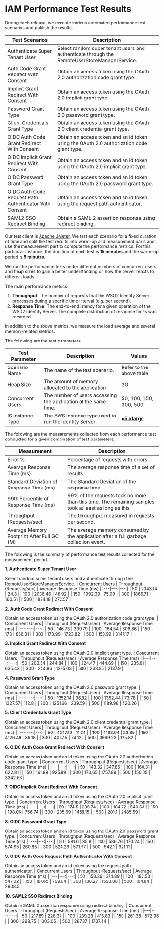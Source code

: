 # IAM Performance Test Results

During each release, we execute various automated performance test scenarios and publish the results.

| Test Scenarios | Description |
| --- | --- |
| Authenticate Super Tenant User | Select random super tenant users and authenticate through the RemoteUserStoreManagerService. |
| Auth Code Grant Redirect With Consent | Obtain an access token using the OAuth 2.0 authorization code grant type. |
| Implicit Grant Redirect With Consent | Obtain an access token using the OAuth 2.0 implicit grant type. |
| Password Grant Type | Obtain an access token using the OAuth 2.0 password grant type. |
| Client Credentials Grant Type | Obtain an access token using the OAuth 2.0 client credential grant type. |
| OIDC Auth Code Grant Redirect With Consent | Obtain an access token and an id token using the OAuth 2.0 authorization code grant type. |
| OIDC Implicit Grant Redirect With Consent | Obtain an access token and an id token using the OAuth 2.0 implicit grant type. |
| OIDC Password Grant Type | Obtain an access token and an id token using the OAuth 2.0 password grant type. |
| OIDC Auth Code Request Path Authenticator With Consent | Obtain an access token and an id token using the request path authenticator. |
| SAML2 SSO Redirect Binding | Obtain a SAML 2 assertion response using redirect binding. |

Our test client is [Apache JMeter](https://jmeter.apache.org/index.html). We test each scenario for a fixed duration of
time and split the test results into warm-up and measurement parts and use the measurement part to compute the
performance metrics. For this particular instance, the duration of each test is **15 minutes** and the warm-up period is **5 minutes**.

We run the performance tests under different numbers of concurrent users and heap sizes to gain a better understanding on how the server reacts to different loads.

The main performance metrics:

1. **Throughput**: The number of requests that the WSO2 Identity Server processes during a specific time interval (e.g. per second).
2. **Response Time**: The end-to-end latency for a given operation of the WSO2 Identity Server. The complete distribution of response times was recorded.

In addition to the above metrics, we measure the load average and several memory-related metrics.

The following are the test parameters.

| Test Parameter | Description | Values |
| --- | --- | --- |
| Scenario Name | The name of the test scenario. | Refer to the above table. |
| Heap Size | The amount of memory allocated to the application | 2G |
| Concurrent Users | The number of users accessing the application at the same time. | 50, 100, 150, 300, 500 |
| IS Instance Type | The AWS instance type used to run the Identity Server. | [**c5.xlarge**](https://aws.amazon.com/ec2/instance-types/) |

The following are the measurements collected from each performance test conducted for a given combination of
test parameters.

| Measurement | Description |
| --- | --- |
| Error % | Percentage of requests with errors |
| Average Response Time (ms) | The average response time of a set of results |
| Standard Deviation of Response Time (ms) | The Standard Deviation of the response time. |
| 99th Percentile of Response Time (ms) | 99% of the requests took no more than this time. The remaining samples took at least as long as this |
| Throughput (Requests/sec) | The throughput measured in requests per second. |
| Average Memory Footprint After Full GC (M) | The average memory consumed by the application after a full garbage collection event. |

The following is the summary of performance test results collected for the measurement period.



**1. Authenticate Super Tenant User**

Select random super tenant users and authenticate through the RemoteUserStoreManagerService.
|  Concurrent Users | Throughput (Requests/sec) | Average Response Time (ms) |
|---|---:|---:|
|  50 | 2043.14 | 24.3 |
|  100 | 2036.46 | 48.92 |
|  150 | 1992.39 | 75.09 |
|  300 | 1866.71 | 160.51 |
|  500 | 1834.18 | 272.57 |

**2. Auth Code Grant Redirect With Consent**

Obtain an access token using the OAuth 2.0 authorization code grant type.
|  Concurrent Users | Throughput (Requests/sec) | Average Response Time (ms) |
|---|---:|---:|
|  50 | 146.73 | 339.79 |
|  100 | 164.54 | 606.86 |
|  150 | 173 | 866.31 |
|  300 | 173.99 | 1723.82 |
|  500 | 153.99 | 3147.17 |

**3. Implicit Grant Redirect With Consent**

Obtain an access token using the OAuth 2.0 implicit grant type.
|  Concurrent Users | Throughput (Requests/sec) | Average Response Time (ms) |
|---|---:|---:|
|  50 | 203.54 | 244.84 |
|  100 | 224.47 | 444.69 |
|  150 | 235.81 | 635.43 |
|  300 | 244.86 | 1225.03 |
|  500 | 233.85 | 2137.9 |

**4. Password Grant Type**

Obtain an access token using the OAuth 2.0 password grant type.
|  Concurrent Users | Throughput (Requests/sec) | Average Response Time (ms) |
|---|---:|---:|
|  50 | 1352.14 | 36.82 |
|  100 | 1352.44 | 73.78 |
|  150 | 1327.57 | 112.8 |
|  300 | 1251.66 | 239.59 |
|  500 | 1189.98 | 420.26 |

**5. Client Credentials Grant Type**

Obtain an access token using the OAuth 2.0 client credential grant type.
|  Concurrent Users | Throughput (Requests/sec) | Average Response Time (ms) |
|---|---:|---:|
|  50 | 4347.19 | 11.34 |
|  100 | 4163.04 | 23.85 |
|  150 | 4126.49 | 36.18 |
|  300 | 4037.5 | 74.12 |
|  500 | 3969.23 | 125.82 |

**6. OIDC Auth Code Grant Redirect With Consent**

Obtain an access token and an id token using the OAuth 2.0 authorization code grant type.
|  Concurrent Users | Throughput (Requests/sec) | Average Response Time (ms) |
|---|---:|---:|
|  50 | 143.32 | 347.85 |
|  100 | 160.31 | 622.81 |
|  150 | 161.89 | 925.89 |
|  300 | 170.65 | 1757.89 |
|  500 | 150.05 | 3242.63 |

**7. OIDC Implicit Grant Redirect With Consent**

Obtain an access token and an id token using the OAuth 2.0 implicit grant type.
|  Concurrent Users | Throughput (Requests/sec) | Average Response Time (ms) |
|---|---:|---:|
|  50 | 174.5 | 285.74 |
|  100 | 184.72 | 540.63 |
|  150 | 198.06 | 756.74 |
|  300 | 205.69 | 1458.15 |
|  500 | 201.1 | 2485.59 |

**8. OIDC Password Grant Type**

Obtain an access token and an id token using the OAuth 2.0 password grant type.
|  Concurrent Users | Throughput (Requests/sec) | Average Response Time (ms) |
|---|---:|---:|
|  50 | 581.6 | 85.8 |
|  100 | 586.76 | 170.24 |
|  150 | 574.95 | 260.85 |
|  300 | 524.26 | 571.97 |
|  500 | 542.1 | 921.11 |

**9. OIDC Auth Code Request Path Authenticator With Consent**

Obtain an access token and an id token using the request path authenticator.
|  Concurrent Users | Throughput (Requests/sec) | Average Response Time (ms) |
|---|---:|---:|
|  50 | 158.39 | 314.89 |
|  100 | 182.53 | 547.02 |
|  150 | 187.65 | 799.04 |
|  300 | 188.27 | 1593.08 |
|  500 | 164.84 | 2908.5 |

**10. SAML2 SSO Redirect Binding**

Obtain a SAML 2 assertion response using redirect binding.
|  Concurrent Users | Throughput (Requests/sec) | Average Response Time (ms) |
|---|---:|---:|
|  50 | 217.89 | 228.37 |
|  100 | 239.28 | 416.83 |
|  150 | 261.38 | 572.96 |
|  300 | 298.75 | 1003.05 |
|  500 | 287.37 | 1737.44 |
